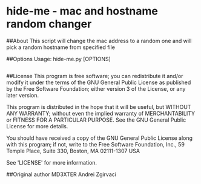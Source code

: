 # hide-me - mac and hostname random changer

##About
This script will change the mac address to a random one and will pick a random hostname from specified file

##Options
Usage: hide-me.py [OPTIONS]

```

```
##License
This program is free software; you can redistribute it and/or modify it under the terms of the GNU General Public License as published by the Free Software Foundation; either version 3 of the License, or any later version.

This program is distributed in the hope that it will be useful, but WITHOUT ANY WARRANTY; without even the implied warranty of MERCHANTABILITY or FITNESS FOR A PARTICULAR PURPOSE. See the GNU General Public License for more details.

You should have received a copy of the GNU General Public License along with this program; if not, write to the Free Software Foundation, Inc., 59 Temple Place, Suite 330, Boston, MA 02111-1307 USA

See 'LICENSE' for more information.

##Original author
MD3XTER Andrei Zgirvaci
